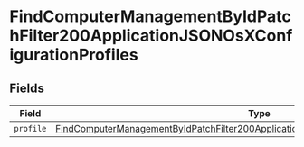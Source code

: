 # FindComputerManagementByIdPatchFilter200ApplicationJSONOsXConfigurationProfiles


## Fields

| Field                                                                                                                                                                                                       | Type                                                                                                                                                                                                        | Required                                                                                                                                                                                                    | Description                                                                                                                                                                                                 |
| ----------------------------------------------------------------------------------------------------------------------------------------------------------------------------------------------------------- | ----------------------------------------------------------------------------------------------------------------------------------------------------------------------------------------------------------- | ----------------------------------------------------------------------------------------------------------------------------------------------------------------------------------------------------------- | ----------------------------------------------------------------------------------------------------------------------------------------------------------------------------------------------------------- |
| `profile`                                                                                                                                                                                                   | [FindComputerManagementByIdPatchFilter200ApplicationJSONOsXConfigurationProfilesProfile](../../models/operations/findcomputermanagementbyidpatchfilter200applicationjsonosxconfigurationprofilesprofile.md) | :heavy_minus_sign:                                                                                                                                                                                          | N/A                                                                                                                                                                                                         |